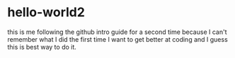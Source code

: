 # hello-world2
this is me following the github intro guide for a second time because I can't remember what I did the first time
I want to get better at coding and I guess this is best way to do it.
